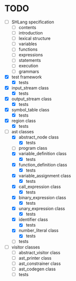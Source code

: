 # TODO
- [ ] SHLang specification
	- [ ] contents
	- [ ] introduction
	- [ ] lexical structure
	- [ ] variables
	- [ ] functions
	- [ ] expressions
	- [ ] statements
	- [ ] execution
	- [ ] grammars
- [x] test framework
	- [x] tests
- [x] input_stream class
	- [x] tests
- [x] output_stream class
	- [x] tests
- [x] symbol_table class
	- [x] tests
- [x] region class
	- [x] tests
- [ ] ast classes
	- [x] abstract_node class
		- [x] tests
	- [ ] program class
	- [x] variable_definition class
		- [x] tests
	- [x] function_definition class
		- [x] tests
	- [x] variable_assignment class
		- [x] tests
	- [x] call_expression class
		- [x] tests
	- [x] binary_expression class
		- [x] tests
	- [x] unary_expression class
		- [x] tests
	- [x] identifier class
		- [x] tests
	- [x] number_literal class
		- [x] tests
	- [ ] tests
- [ ] visitor classes
	- [ ] abstract_visitor class
	- [ ] ast_printer class
	- [ ] ast_constrainer class
	- [ ] ast_codegen class
	- [ ] tests
